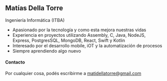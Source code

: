 ## Matías Della Torre

Ingeniería Informática (ITBA)
  
* Apasionado por la tecnología y como esta mejora nuestras vidas
* Experiencia en proyectos utilizando Assembly, C, Java, NodeJS, Express, PostgresSQL, MongoDB, React, Swift y Kotlin
* Interesado por el desarrollo mobile, iOT y la automatización de procesos
* Siempre aprendiendo algo nuevo

#### Contacto
Por cualquier cosa, podés escribirme a
matidellatorre@gmail.com







